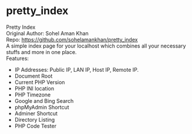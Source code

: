# pretty_index   
Pretty Index   
Original Author: Sohel Aman Khan   
Repo: https://github.com/sohelamankhan/pretty_index   
A simple index page for your localhost which combines all your necessary stuffs and more in one place.   
Features:   
- IP Addresses: Public IP, LAN IP, Host IP, Remote IP.   
- Document Root   
- Current PHP Version   
- PHP INI location   
- PHP Timezone   
- Google and Bing Search
- phpMyAdmin Shortcut
- Adminer Shortcut
- Directory Listing
- PHP Code Tester
